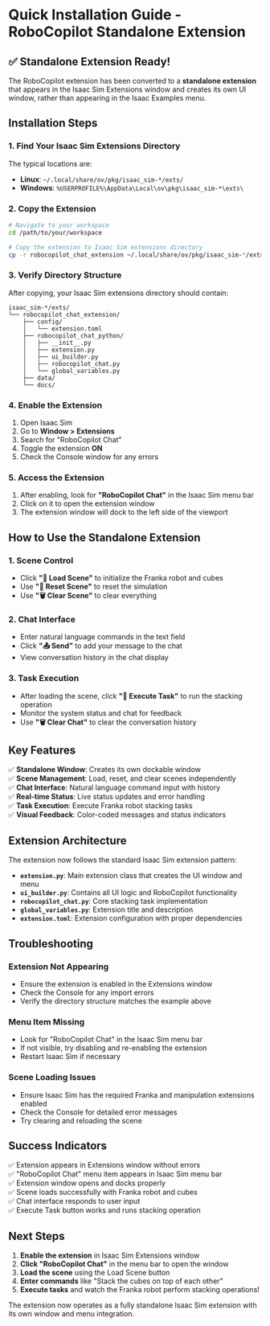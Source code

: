 # Quick Installation Guide - RoboCopilot Standalone Extension

## ✅ Standalone Extension Ready!

The RoboCopilot extension has been converted to a **standalone extension** that appears in the Isaac Sim Extensions window and creates its own UI window, rather than appearing in the Isaac Examples menu.

## Installation Steps

### 1. Find Your Isaac Sim Extensions Directory

The typical locations are:
- **Linux**: `~/.local/share/ov/pkg/isaac_sim-*/exts/`
- **Windows**: `%USERPROFILE%\AppData\Local\ov\pkg\isaac_sim-*\exts\`

### 2. Copy the Extension

```bash
# Navigate to your workspace
cd /path/to/your/workspace

# Copy the extension to Isaac Sim extensions directory
cp -r robocopilot_chat_extension ~/.local/share/ov/pkg/isaac_sim-*/exts/
```

### 3. Verify Directory Structure

After copying, your Isaac Sim extensions directory should contain:
```
isaac_sim-*/exts/
└── robocopilot_chat_extension/
    ├── config/
    │   └── extension.toml
    ├── robocopilot_chat_python/
    │   ├── __init__.py
    │   ├── extension.py
    │   ├── ui_builder.py
    │   ├── robocopilot_chat.py
    │   └── global_variables.py
    ├── data/
    └── docs/
```

### 4. Enable the Extension

1. Open Isaac Sim
2. Go to **Window > Extensions**
3. Search for "RoboCopilot Chat"
4. Toggle the extension **ON**
5. Check the Console window for any errors

### 5. Access the Extension

1. After enabling, look for **"RoboCopilot Chat"** in the Isaac Sim menu bar
2. Click on it to open the extension window
3. The extension window will dock to the left side of the viewport

## How to Use the Standalone Extension

### 1. **Scene Control**
- Click **"🔄 Load Scene"** to initialize the Franka robot and cubes
- Use **"🔄 Reset Scene"** to reset the simulation
- Use **"🗑️ Clear Scene"** to clear everything

### 2. **Chat Interface**
- Enter natural language commands in the text field
- Click **"📤 Send"** to add your message to the chat
- View conversation history in the chat display

### 3. **Task Execution**
- After loading the scene, click **"🚀 Execute Task"** to run the stacking operation
- Monitor the system status and chat for feedback
- Use **"🗑️ Clear Chat"** to clear the conversation history

## Key Features

✅ **Standalone Window**: Creates its own dockable window  
✅ **Scene Management**: Load, reset, and clear scenes independently  
✅ **Chat Interface**: Natural language command input with history  
✅ **Real-time Status**: Live status updates and error handling  
✅ **Task Execution**: Execute Franka robot stacking tasks  
✅ **Visual Feedback**: Color-coded messages and status indicators  

## Extension Architecture

The extension now follows the standard Isaac Sim extension pattern:

- **`extension.py`**: Main extension class that creates the UI window and menu
- **`ui_builder.py`**: Contains all UI logic and RoboCopilot functionality
- **`robocopilot_chat.py`**: Core stacking task implementation
- **`global_variables.py`**: Extension title and description
- **`extension.toml`**: Extension configuration with proper dependencies

## Troubleshooting

### Extension Not Appearing
- Ensure the extension is enabled in the Extensions window
- Check the Console for any import errors
- Verify the directory structure matches the example above

### Menu Item Missing
- Look for "RoboCopilot Chat" in the Isaac Sim menu bar
- If not visible, try disabling and re-enabling the extension
- Restart Isaac Sim if necessary

### Scene Loading Issues
- Ensure Isaac Sim has the required Franka and manipulation extensions enabled
- Check the Console for detailed error messages
- Try clearing and reloading the scene

## Success Indicators

✅ Extension appears in Extensions window without errors  
✅ "RoboCopilot Chat" menu item appears in Isaac Sim menu bar  
✅ Extension window opens and docks properly  
✅ Scene loads successfully with Franka robot and cubes  
✅ Chat interface responds to user input  
✅ Execute Task button works and runs stacking operation  

## Next Steps

1. **Enable the extension** in Isaac Sim Extensions window
2. **Click "RoboCopilot Chat"** in the menu bar to open the window
3. **Load the scene** using the Load Scene button
4. **Enter commands** like "Stack the cubes on top of each other"
5. **Execute tasks** and watch the Franka robot perform stacking operations!

The extension now operates as a fully standalone Isaac Sim extension with its own window and menu integration. 